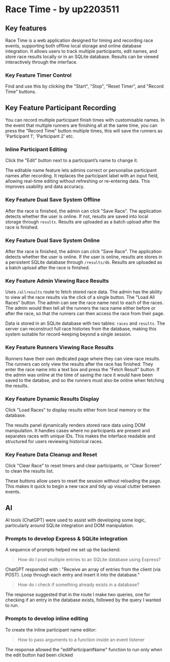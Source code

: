 # Race Time - by up2203511

## Key features
Race Time is a web application designed for timing and recording race events, supporting both offline local storage and online database integration. It allows users to track multiple participants, edit names, and store race results locally or in an SQLite database. Results can be viewed interactively through the interface.

### Key Feature Timer Control
Find and use this by clicking the "Start", "Stop", "Reset Timer", and "Record Time" buttons.

## Key Feature Participant Recording
You can record multiple participant finish times with customisable names. 
In the event that multiple runners are finishing all at the same time, you can press the "Record Time" button multiple times, this will save the runners as 'Participant 1', 'Participant 2' etc.

### Inline Participant Editing
Click the "Edit" button next to a participant’s name to change it.

The editable name feature lets admins correct or personalise participant names after recording. It replaces the participant label with an input field, allowing real-time editing without refreshing or re-entering data. This improves usability and data accuracy.

### Key Feature Dual Save System Offline
After the race is finished, the admin can click "Save Race".
The application detects whether the user is online. If not, results are saved into local storage through `results`.
Results are uploaded as a batch upload after the race is finished.

### Key Feature Dual Save System Online
After the race is finished, the admin can click "Save Race".
The application detects whether the user is online. If the user is online, results are stores in a persistent SQLite database through `/results/db`.
Results are uploaded as a batch upload after the race is finished.

### Key Feature Admin Viewing Race Results
Uses `/allresults` route to fetch stored race data.
The admin has the ability to view all the race results via the click of a single button. The "Load All Races" button.
The admin can see the race name next to each of the races.
The admin would then tell all the runners the race name either before or after the race, so that the runners can then access the race from their page.

Data is stored in an SQLite database with two tables: `races` and `results`. The server can reconstruct full race histories from the database, making this system suitable for record-keeping beyond a single session.

### Key Feature Runners Viewing Race Results
Runners have their own dedicated page where they can view race results.
The runners can only view the results after the race has finished.
They enter the race name into a text box and press the "Fetch Result" button.
If the admin was online at the time of saving the race it would have been saved to the databse, and so the runners must also be online when fetching the results.

### Key Feature Dynamic Results Display
Click "Load Races" to display results either from local memory or the database.

The results panel dynamically renders stored race data using DOM manipulation. It handles cases where no participants are present and separates races with unique IDs. This makes the interface readable and structured for users reviewing historical races.

### Key Feature Data Cleanup and Reset
Click "Clear Race" to reset timers and clear participants, or "Clear Screen" to clean the results list.

These buttons allow users to reset the session without reloading the page. This makes it quick to begin a new race and tidy up visual clutter between events.

## AI
AI tools (ChatGPT) were used to assist with developing some logic, particularly around SQLite integration and DOM manipulation.

### Prompts to develop Express & SQLite integration
A sequence of prompts helped me set up the backend:

> How do I post multiple entries to an SQLite database using Express?

ChatGPT responded with :
"Receive an array of entries from the client (via POST).
Loop through each entry and insert it into the database."

> How do i check if something already exists in a database?

The response suggested that in the route I make two queries, one for checking if an entry in the database exists, followed by the query I wanted to run.

### Prompts to develop inline editing
To create the inline participant name editor:

> How to pass arguments to a function inside an event listener

The response allowed the "editParticipantName" function to run only when the edit button had been clicked
